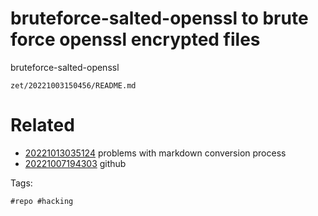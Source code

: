 # bruteforce-salted-openssl to brute force openssl encrypted files
bruteforce-salted-openssl

` zet/20221003150456/README.md `

# Related

- [20221013035124](/zet/20221013035124/README.md) problems with markdown conversion process
- [20221007194303](/zet/20221007194303/README.md) github

Tags:

    #repo #hacking
